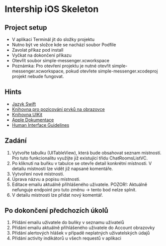 # Intership iOS Skeleton

## Project setup
-   V aplikaci Terminál jít do složky projektu
-   Nutno být ve složce kde se nachází soubor Podfile
-   Zavolat příkaz pod install 
-   Vyčkat na dokončení příkazu
-   Otevřít soubor simple-messenger.xcworkspace
-   Poznámka: Pro otevření projektu je nutné otevřít simple-messenger.xcworkspace, pokud otevřete simple-messenger.xcodeproj projekt nebude fungovat.

## Hints
-   [Jazyk Swift](https://docs.swift.org/swift-book/GuidedTour/GuidedTour.html#//apple_ref/doc/uid/TP40014097-CH2-ID1)
-   [Knihovna pro pozicování prvků na obrazovce](http://snapkit.io/docs/)
-   [Knihovna UIKit](https://developer.apple.com/documentation/uikit)
-   [Apple Dokumentace](https://developer.apple.com/documentation/technologies)
-   [Human Interface Guidelines](https://developer.apple.com/design/human-interface-guidelines/ios/overview/themes/)

## Zadání
1. Vytvořte tabulku (UITableView), která bude obsahovat seznam místností. Pro tuto funkcionalitu využijte již existující třídu ChatRoomsListVC.
2. Po kliknutí na buňku v tabulce se otevře detail konkrétní místnosti. V detailu místnosti lze vidět již napsané komentáře. 
3. Vytvoření nové místnosti.
4. Úprava názvu a popisu místnosti.
5. Editace emailu aktuálně přihlášeného uživatele. POZOR!: Aktuálně nefunguje endpoint pro tuto změnu -> tento bod nelze splnit.
6. V detailu místnosti lze přidat nový komentář.
   
   
## Po dokončení předchozích úkolů
1. Přídání emailu uživatele do buňky v seznamu uživatelů
2. Přidání emailu aktuálně přihlášeného uživatele do Account obrazovky
3. Přidání alertových hlášek v případě neplatných uživatelských údajů
4. Přidání activity indikátorů u všech requestů v aplikaci
